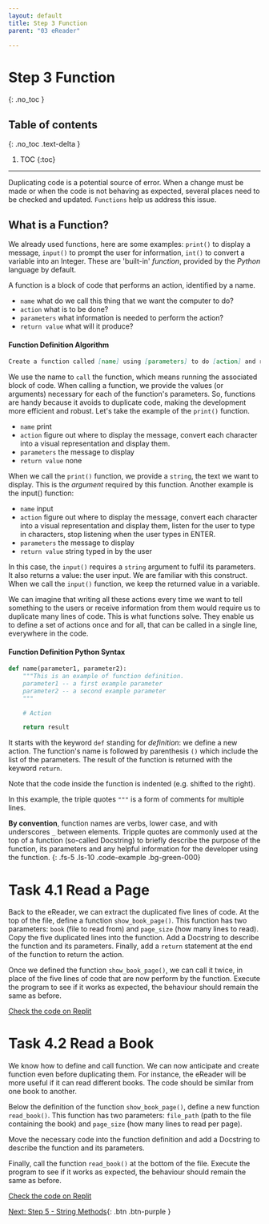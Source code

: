 ```yaml
---
layout: default
title: Step 3 Function
parent: "03 eReader"

---
```


# Step 3 Function
{: .no_toc }

## Table of contents
{: .no_toc .text-delta }

1. TOC
{:toc}

---


Duplicating code is a potential source of error. When a change must be made or when the code is not behaving as expected, several places need to be checked and updated. `Functions` help us address this issue.

## What is a Function?

We already used functions, here are some examples: `print()` to display a message, `input()` to prompt the user for information, `int()` to convert a variable into an Integer. These are 'built-in' _function_, provided by the _Python_ language by default.

A function is a block of code that performs an action, identified by a name.

* `name` what do we call this thing that we want the computer to do? 
* `action` what is to be done?
* `parameters` what information is needed to perform the action?
* `return value` what will it produce?

#### Function Definition Algorithm

```markdown
Create a function called [name] using [parameters] to do [action] and return [result].
```

We use the name to `call` the function, which means running the associated block of code. When calling a function, we provide the values (or arguments) necessary for each of the function's parameters. So, functions are handy because it avoids to duplicate code, making the development more efficient and robust. Let's take the example of the `print()` function.

* `name` print
* `action` figure out where to display the message, convert each character into a visual representation and display them.
* `parameters` the message to display
* `return value` none

When we call the `print()` function, we provide a `string`, the text we want to display. This is the _argument_ required by this function. Another example is the input() function:

* `name` input
* `action` figure out where to display the message, convert each character into a visual representation and display them, listen for the user to type in characters, stop listening when the user types in ENTER.
* `parameters` the message to display
* `return value` string typed in by the user

In this case, the `input()` requires a `string` argument to fulfil its parameters. It also returns a value: the user input. We are familiar with this construct. When we call the `input()` function, we keep the returned value in a variable.

We can imagine that writing all these actions every time we want to tell something to the users or receive information from them would require us to duplicate many lines of code. This is what functions solve. They enable us to define a set of actions once and for all, that can be called in a single line, everywhere in the code.

#### Function Definition Python Syntax

```python
def name(parameter1, parameter2):
    """This is an example of function definition.
    parameter1 -- a first example parameter
    parameter2 -- a second example parameter
    """

    # Action

    return result
```

It starts with the keyword `def` standing for _definition_: we define a new action. The function's name is followed by parenthesis `()` which include the list of the parameters. The result of the function is returned with the keyword `return`.

Note that the code inside the function is indented (e.g. shifted to the right).

In this example, the triple quotes `"""` is a form of comments for multiple lines.

**By convention**, function names are verbs, lower case, and with underscores `_` between elements. Tripple quotes are commonly used at the top of a function (so-called Docstring) to briefly describe the purpose of the function, its parameters and any helpful information for the developer using the function.
{: .fs-5 .ls-10 .code-example .bg-green-000}

# Task 4.1 Read a Page

Back to the eReader, we can extract the duplicated five lines of code. At the top of the file, define a function `show_book_page()`. This function has two parameters: `book` (file to read from) and `page_size` (how many lines to read). Copy the five duplicated lines into the function. Add a Docstring to describe the function and its parameters. Finally, add a `return` statement at the end of the function to return the action.

Once we defined the function `show_book_page()`, we can call it twice, in place of the five lines of code that are now perform by the function. Execute the program to see if it works as expected, the behaviour should remain the same as before.

[Check the code on Replit](https://repl.it/@IO1075/03-ereader-step4-1)

# Task 4.2 Read a Book

We know how to define and call function. We can now anticipate and create function even before duplicating them. For instance, the eReader will be more useful if it can read different books. The code should be similar from one book to another.

Below the definition of the function `show_book_page()`, define a new function `read_book()`. This function has two parameters: `file_path` (path to the file containing the book) and `page_size` (how many lines to read per page).

Move the necessary code into the function definition and add a Docstring to describe the function and its parameters.

Finally, call the function `read_book()` at the bottom of the file. Execute the program to see if it works as expected, the behaviour should remain the same as before.

[Check the code on Replit](https://repl.it/@IO1075/03-ereader-step4-2)


[Next: Step 5 - String Methods]({{site.baseurl}}/assignments/03-ereader/step5){: .btn .btn-purple }